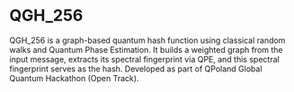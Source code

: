 # QGH_256
QGH_256 is a graph-based quantum hash function using classical random walks and Quantum Phase Estimation. It builds a weighted graph from the input message, extracts its spectral fingerprint via QPE, and this spectral fingerprint serves as the hash. Developed as part of QPoland Global Quantum Hackathon (Open Track).
